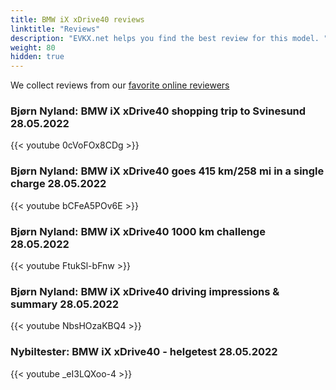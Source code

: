 ```yaml
---
title: BMW iX xDrive40 reviews
linktitle: "Reviews"
description: "EVKX.net helps you find the best review for this model. "
weight: 80
hidden: true
---
```

We collect reviews from our [favorite online reviewers](/guides/evreviewers/)

### Bjørn Nyland: BMW iX xDrive40 shopping trip to Svinesund 28.05.2022

{{< youtube 0cVoFOx8CDg >}}

### Bjørn Nyland: BMW iX xDrive40 goes 415 km/258 mi in a single charge 28.05.2022

{{< youtube bCFeA5POv6E >}}

### Bjørn Nyland: BMW iX xDrive40 1000 km challenge 28.05.2022

{{< youtube FtukSl-bFnw >}}

### Bjørn Nyland: BMW iX xDrive40 driving impressions & summary 28.05.2022

{{< youtube NbsHOzaKBQ4 >}}

### Nybiltester: BMW iX xDrive40 - helgetest 28.05.2022

{{< youtube _eI3LQXoo-4 >}}

